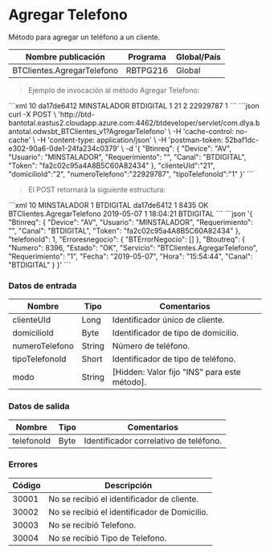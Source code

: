 # Agregar Telefono 

Método para agregar un teléfono a un cliente. 

Nombre publicación | Programa | Global/País 
--------- | ----------- | ----------- 
BTClientes.AgregarTelefono | RBTPG216 | Global 

> Ejemplo de invocación al método Agregar Telefono: 

<code-group> 
<code-block title="XML" active> 
```xml 
<soapenv:Envelope xmlns:soapenv="http://schemas.xmlsoap.org/soap/envelope/" xmlns:bts="http://uy.com.dlya.bantotal/BTSOA/"> 
   <soapenv:Header/> 
   <soapenv:Body> 
      <bts:BTClientes.AgregarTelefono> 
         <bts:Btinreq> 
            <bts:Device>10</bts:Device> 
            <bts:Token>da17de6412</bts:Token> 
            <bts:Usuario>MINSTALADOR</bts:Usuario> 
            <bts:Canal>BTDIGITAL</bts:Canal> 
            <bts:Requerimiento>1</bts:Requerimiento> 
         </bts:Btinreq> 
         <bts:clienteUId>21</bts:clienteUId> 
         <bts:domicilioId>2</bts:domicilioId> 
         <bts:numeroTelefono>22929787</bts:numeroTelefono> 
         <bts:tipoTelefonoId>1</bts:tipoTelefonoId> 
      </bts:BTClientes.AgregarTelefono> 
   </soapenv:Body> 
</soapenv:Envelope> 
``` 
</code-block> 

<code-block title="JSON"> 
```json 
curl -X POST \ 
  'http://btd-bantotal.eastus2.cloudapp.azure.com:4462/btdeveloper/servlet/com.dlya.bantotal.odwsbt_BTClientes_v1?AgregarTelefono' \ 
  -H 'cache-control: no-cache' \ 
  -H 'content-type: application/json' \ 
  -H 'postman-token: 52baf1dc-e302-90a6-0de1-24fa234c0379' \ 
  -d '{ 
	"Btinreq": { 
		"Device": "AV", 
		"Usuario": "MINSTALADOR", 
		"Requerimiento": "", 
		"Canal": "BTDIGITAL", 
		"Token": "fa2c02c95a4A8B5C60A82434" 
	}, 
	"clienteUId":"21", 
	"domicilioId":"2", 
	"numeroTelefono":"22929787", 
	"tipoTelefonoId":"1"	 
}' 
``` 
</code-block> 
</code-group> 

> El POST retornará la siguiente estructura: 

<code-group> 
<code-block title="XML" active> 
```xml 
<SOAP-ENV:Envelope xmlns:SOAP-ENV="http://schemas.xmlsoap.org/soap/envelope/" xmlns:xsd="http://www.w3.org/2001/XMLSchema" xmlns:SOAP-ENC="http://schemas.xmlsoap.org/soap/encoding/" xmlns:xsi="http://www.w3.org/2001/XMLSchema-instance"> 
   <SOAP-ENV:Body> 
      <BTClientes.AgregarTelefonoResponse xmlns="http://uy.com.dlya.bantotal/BTSOA/"> 
         <Btinreq> 
            <Device>10</Device> 
            <Usuario>MINSTALADOR</Usuario> 
            <Requerimiento>1</Requerimiento> 
            <Canal>BTDIGITAL</Canal> 
            <Token>da17de6412</Token> 
         </Btinreq> 
         <telefonoId>1</telefonoId> 
         <Erroresnegocio></Erroresnegocio> 
         <Btoutreq> 
            <Numero>8435</Numero> 
            <Estado>OK</Estado> 
            <Servicio>BTClientes.AgregarTelefono</Servicio> 
            <Fecha>2019-05-07</Fecha> 
            <Requerimiento>1</Requerimiento> 
            <Hora>18:04:21</Hora> 
            <Canal>BTDIGITAL</Canal> 
         </Btoutreq> 
      </BTClientes.AgregarTelefonoResponse> 
   </SOAP-ENV:Body> 
</SOAP-ENV:Envelope> 
``` 
</code-block> 

<code-block title="JSON"> 
```json 
'{ 
	"Btinreq": { 
		"Device": "AV", 
		"Usuario": "MINSTALADOR", 
		"Requerimiento": "", 
		"Canal": "BTDIGITAL", 
		"Token": "fa2c02c95a4A8B5C60A82434" 
	}, 
	"telefonoId": 1, 
    "Erroresnegocio": { 
        "BTErrorNegocio": [] 
    }, 
    "Btoutreq": { 
        "Numero": 8396, 
        "Estado": "OK", 
        "Servicio": "BTClientes.AgregarTelefono", 
        "Requerimiento": "1", 
        "Fecha": "2019-05-07", 
        "Hora": "15:54:44", 
        "Canal": "BTDIGITAL" 
    } 
}' 
``` 
</code-block> 
</code-group>  

### Datos de entrada 

Nombre | Tipo | Comentarios 
--------- | ----------- | ----------- 
clienteUId | Long | Identificador único de cliente. 
domicilioId | Byte | Identificador de tipo de domicilio. 
numeroTelefono | String | Número de teléfono. 
tipoTelefonoId | Short | Identificador de tipo de teléfono.  
modo | String | [Hidden: Valor fijo "INS" para este método]. 

### Datos de salida 

Nombre | Tipo | Comentarios 
--------- | ----------- | ----------- 
telefonoId | Byte | Identificador correlativo de teléfono. 

### Errores 

Código | Descripción 
--------- | ----------- 
30001 | No se recibió el identificador de cliente. 
30002 | No se recibió el identificador de Domicilio. 
30003 | No se recibió Telefono. 
30004 | No se recibió Tipo de Telefono. 

 
